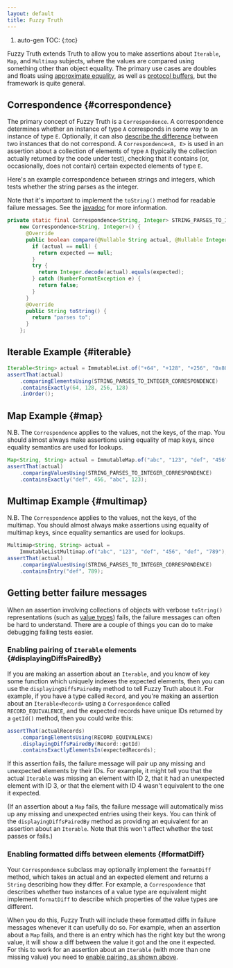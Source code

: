 ```yaml
---
layout: default
title: Fuzzy Truth
---
```


1. auto-gen TOC:
{:toc}

Fuzzy Truth extends Truth to allow you to make assertions about `Iterable`,
`Map`, and `Multimap` subjects, where the values are compared using something
other than object equality. The primary use cases are doubles and floats using
[approximate equality](floating_point), as well as [protocol buffers], but the
framework is quite general.

## Correspondence {#correspondence}


The primary concept of Fuzzy Truth is a `Correspondence`. A correspondence
determines whether an instance of type `A` corresponds in some way to an
instance of type `E`. Optionally, it can also [describe the
difference](#formatDiff) between two instances that do not correspond. A
`Correspondence<A, E>` is used in an assertion about a collection of elements of
type `A` (typically the collection actually returned by the code under test),
checking that it contains (or, occasionally, does not contain) certain expected
elements of type `E`.

Here's an example correspondence between strings and integers, which tests
whether the string parses as the integer.

Note that it's important to implement the `toString()` method for readable
failure messages. See the [javadoc][correspondence-tostring] for more
information.

```java
private static final Correspondence<String, Integer> STRING_PARSES_TO_INTEGER_CORRESPONDENCE =
    new Correspondence<String, Integer>() {
      @Override
      public boolean compare(@Nullable String actual, @Nullable Integer expected) {
        if (actual == null) {
          return expected == null;
        }
        try {
          return Integer.decode(actual).equals(expected);
        } catch (NumberFormatException e) {
          return false;
        }
      }
      @Override
      public String toString() {
        return "parses to";
      }
    };
```


## Iterable Example {#iterable}

```java
Iterable<String> actual = ImmutableList.of("+64", "+128", "+256", "0x80");
assertThat(actual)
    .comparingElementsUsing(STRING_PARSES_TO_INTEGER_CORRESPONDENCE)
    .containsExactly(64, 128, 256, 128)
    .inOrder();
```

## Map Example {#map}

N.B. The `Correspondence` applies to the values, not the keys, of the map. You
should almost always make assertions using equality of map keys, since equality
semantics are used for lookups.

```java
Map<String, String> actual = ImmutableMap.of("abc", "123", "def", "456");
assertThat(actual)
    .comparingValuesUsing(STRING_PARSES_TO_INTEGER_CORRESPONDENCE)
    .containsExactly("def", 456, "abc", 123);
```

## Multimap Example {#multimap}

N.B. The `Correspondence` applies to the values, not the keys, of the multimap.
You should almost always make assertions using equality of multimap keys, since
equality semantics are used for lookups.

```java
Multimap<String, String> actual =
    ImmutableListMultimap.of("abc", "123", "def", "456", "def", "789");
assertThat(actual)
    .comparingValuesUsing(STRING_PARSES_TO_INTEGER_CORRESPONDENCE)
    .containsEntry("def", 789);
```

## Getting better failure messages

When an assertion involving collections of objects with verbose `toString()`
representations (such as [value types]) fails, the failure messages can often be
hard to understand. There are a couple of things you can do to make debugging
failing tests easier.

### Enabling pairing of `Iterable` elements {#displayingDiffsPairedBy}

If you are making an assertion about an `Iterable`, and you know of key some
function which uniquely indexes the expected elements, then you can use the
`displayingDiffsPairedBy` method to tell Fuzzy Truth about it. For example, if
you have a type called `Record`, and you're making an assertion about an
`Iterable<Record>` using a `Correspondence` called `RECORD_EQUIVALENCE`, and the
expected records have unique IDs returned by a `getId()` method, then you could
write this:

```java
assertThat(actualRecords)
    .comparingElementsUsing(RECORD_EQUIVALENCE)
    .displayingDiffsPairedBy(Record::getId)
    .containsExactlyElementsIn(expectedRecords);
```

If this assertion fails, the failure message will pair up any missing and
unexpected elements by their IDs. For example, it might tell you that the actual
`Iterable` was missing an element with ID 2, that it had an unexpected element
with ID 3, or that the element with ID 4 wasn't equivalent to the one it
expected.

(If an assertion about a `Map` fails, the failure message will automatically
miss up any missing and unexpected entries using their keys. You can think of
the `displayingDiffsPairedBy` method as providing an equivalent for an assertion
about an `Iterable`. Note that this won't affect whether the test passes or
fails.)

### Enabling formatted diffs between elements {#formatDiff}

Your `Correspondence` subclass may optionally implement the `formatDiff` method,
which takes an actual and an expected element and returns a `String` describing
how they differ. For example, a `Correspondence` that describes whether two
instances of a value type are equivalent might implement `formatDiff` to
describe which properties of the value types are different.

When you do this, Fuzzy Truth will include these formatted diffs in failure
messages whenever it can usefully do so. For example, when an assertion about a
`Map` fails, and there is an entry which has the right key but the wrong value,
it will show a diff between the value it got and the one it expected. For this
to work for an assertion about an `Iterable` (with more than one missing value)
you need to [enable pairing, as shown above](#displayingDiffsPairedBy).


[protocol buffers]: https://developers.google.com/protocol-buffers/
[correspondence-tostring]: http://google.github.io/truth/api/latest/com/google/common/truth/Correspondence.html#toString()
[value types]: https://github.com/google/auto/blob/master/value/userguide/index.md

